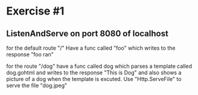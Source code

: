 # Exercise #1

<!-- markdownlint-disable -->
<h2>ListenAndServe on port 8080 of localhost</h2>

for the default route "/" Have a func called "foo" which writes to the response "foo ran"

for the route "/dog" have a func called dog which parses a template called dog.gohtml and writes to the response "This is Dog" and also shows a picture of a dog when the template is excuted. Use "Http.ServeFile" to serve the file "dog.jpeg"
